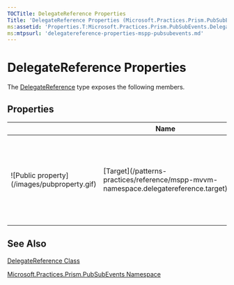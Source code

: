 ```yaml
---
TOCTitle: DelegateReference Properties
Title: 'DelegateReference Properties (Microsoft.Practices.Prism.PubSubEvents)'
ms:assetid: 'Properties.T:Microsoft.Practices.Prism.PubSubEvents.DelegateReference'
ms:mtpsurl: 'delegatereference-properties-mspp-pubsubevents.md'
---
```


# DelegateReference Properties

The [DelegateReference](/patterns-practices/reference/delegatereference-class-mspp-pubsubevents) type exposes the following members.

## Properties

<table>
<thead>
<tr class="header">
<th> </th>
<th>Name</th>
<th>Description</th>
</tr>
</thead>
<tbody>
<tr class="odd">
<td>![Public property](/images/pubproperty.gif)</td>
<td>[Target](/patterns-practices/reference/mspp-mvvm-namespace.delegatereference.target)</td>
<td><div class="summary">
Gets the [Delegate](http://msdn.microsoft.com/en-us/library/y22acf51) (the target) referenced by the current [DelegateReference](/patterns-practices/reference/mspp-mvvm-namespace.delegatereference) object.
</div></td>
</tr>
</tbody>
</table>

## See Also
[DelegateReference Class](/patterns-practices/reference/delegatereference-class-mspp-pubsubevents)

[Microsoft.Practices.Prism.PubSubEvents Namespace](/patterns-practices/reference/mspp-pubsubevents-namespace)